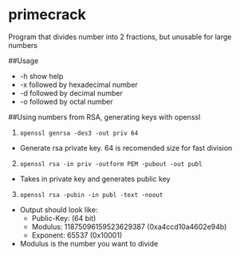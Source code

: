 # primecrack
Program that divides number into 2 fractions, but unusable for large numbers

##Usage
  * -h  show help
  * -x  followed by hexadecimal number
  * -d  followed by decimal number
  * -o  followed by octal number
  
##Using numbers from RSA, generating keys with openssl
1. ```openssl genrsa -des3 -out priv 64```
  * Generate rsa private key. 64 is recomended size for fast division
2. ```openssl rsa -in priv -outform PEM -pubout -out publ```
  * Takes in private key and generates public key
3. ```openssl rsa -pubin -in publ -text -noout```
  * Output should look like:
    * Public-Key: (64 bit)
    * Modulus: 11875096159523629387 (0xa4ccd10a4602e94b)
    * Exponent: 65537 (0x10001)
  * Modulus is the number you want to divide
